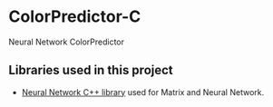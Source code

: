 # ColorPredictor-C
Neural Network ColorPredictor

## Libraries used in this project

- [Neural Network C++ library](https://github.com/ctrlcvnigerguard/Neural-Network-C) used for Matrix and Neural Network.
